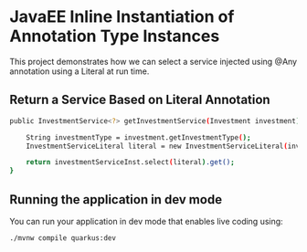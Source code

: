 # JavaEE Inline Instantiation of Annotation Type Instances

This project demonstrates how we can select a service injected using @Any annotation using a Literal at run time.

## Return a Service Based on Literal Annotation

```sh
public InvestmentService<?> getInvestmentService(Investment investment) {

	String investmentType = investment.getInvestmentType();
	InvestmentServiceLiteral literal = new InvestmentServiceLiteral(investmentType);

	return investmentServiceInst.select(literal).get();
}
```

## Running the application in dev mode

You can run your application in dev mode that enables live coding using:
```shell script
./mvnw compile quarkus:dev
```